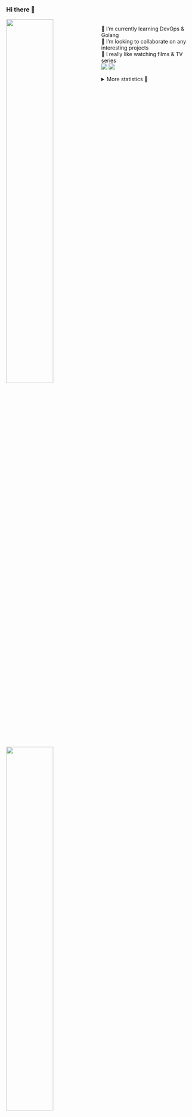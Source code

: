 ### Hi there 👋


[<img align="left" width="50%" src="https://github-readme-stats.vercel.app/api?username=rufusnufus&hide=issues&show_icons=true&count_private=true&theme=transparent&title_color=FF6F40&text_color=FBF9F8&icon_color=F48242&hide_border=true&hide_title=true#gh-dark-mode-only">](https://metrics.lecoq.io/rufusnufus#gh-dark-mode-only)
[<img align="left" width="50%" src="https://github-readme-stats.vercel.app/api?username=rufusnufus&hide=issues&show_icons=true&count_private=true&theme=transparent&title_color=FF6533&text_color=4D4644&icon_color=FF8038&hide_border=true&hide_title=true#gh-light-mode-only">](https://metrics.lecoq.io/rufusnufus#gh-light-mode-only)

<p>
  <br>
  🌱 I’m currently learning DevOps & Golang</br>
  👯 I’m looking to collaborate on any interesting projects</br>
  🎥 I really like watching films & TV series</br>
  <a href="https://linkedin.com/in/rufusnufus"><img src="https://img.shields.io/badge/linkedin-0077B5.svg?style=for-the-badge&logo=linkedin&logoColor=white"/></a>
  <a href="https://t.me/rufusnufus"><img src="https://img.shields.io/badge/-telegram-black?style=for-the-badge&color=blue&logo=telegram"/></a>
</p>

<p text-align="left">
<details>
  <summary>More statistics 👀</summary><br/>

<!--START_SECTION:waka-->
![Code Time](http://img.shields.io/badge/Code%20Time-765%20hrs%202%20mins-blue)

![Profile Views](http://img.shields.io/badge/Profile%20Views-2-blue)

**I'm an Early 🐤** 

```text
🌞 Morning                8644 commits        █████░░░░░░░░░░░░░░░░░░░░   21.91 % 
🌆 Daytime                22482 commits       ██████████████░░░░░░░░░░░   56.99 % 
🌃 Evening                7438 commits        █████░░░░░░░░░░░░░░░░░░░░   18.86 % 
🌙 Night                  882 commits         █░░░░░░░░░░░░░░░░░░░░░░░░   02.24 % 
```
📅 **I'm Most Productive on Wednesday** 

```text
Monday                   7759 commits        █████░░░░░░░░░░░░░░░░░░░░   19.67 % 
Tuesday                  6492 commits        ████░░░░░░░░░░░░░░░░░░░░░   16.46 % 
Wednesday                9156 commits        ██████░░░░░░░░░░░░░░░░░░░   23.21 % 
Thursday                 7336 commits        █████░░░░░░░░░░░░░░░░░░░░   18.60 % 
Friday                   6811 commits        ████░░░░░░░░░░░░░░░░░░░░░   17.27 % 
Saturday                 1229 commits        █░░░░░░░░░░░░░░░░░░░░░░░░   03.12 % 
Sunday                   663 commits         ░░░░░░░░░░░░░░░░░░░░░░░░░   01.68 % 
```


📊 **This Week I Spent My Time On** 

```text
💬 Programming Languages: 
No Activity Tracked This Week

🔥 Editors: 
No Activity Tracked This Week
```

**I Mostly Code in Java** 

```text
Python                   20 repos            ████░░░░░░░░░░░░░░░░░░░░░   17.39 % 
Go                       13 repos            ███░░░░░░░░░░░░░░░░░░░░░░   11.30 % 
Smarty                   8 repos             ██░░░░░░░░░░░░░░░░░░░░░░░   06.96 % 
Shell                    5 repos             █░░░░░░░░░░░░░░░░░░░░░░░░   04.35 % 
Kotlin                   3 repos             █░░░░░░░░░░░░░░░░░░░░░░░░   02.61 % 
```




 Last Updated on 19/03/2025 01:22:36 UTC
<!--END_SECTION:waka-->

</details>
</p>
